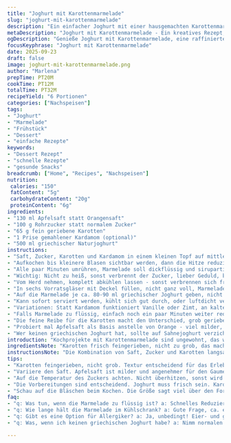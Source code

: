 ```yaml
---
title: "Joghurt mit Karottenmarmelade"
slug: "joghurt-mit-karottenmarmelade"
description: "Ein einfacher Joghurt mit einer hausgemachten Karottenmarmelade, die mit Orangensaft und einer Prise gemahlenem Kardamom langsam eingekocht wird. Die Marmelade soll sirupartig und voll aromatisch sein, nicht zu süß, mit feiner Textur der geriebenen Karotten. Serviert wird das Ganze frisch mit griechischem Naturjoghurt, eine Variation mit Apfelsaft statt Orangensaft bringt neue Frische. Perfekt als leichter Nachtisch oder besonderes Frühstück."
metaDescription: "Joghurt mit Karottenmarmelade - Ein kreatives Rezept, das frischen Joghurt mit aromatischer Marmelade kombiniert. Einfach und köstlich."
ogDescription: "Genieße Joghurt mit Karottenmarmelade, eine raffinierte Kombination aus frischem Joghurt und süßer, aromatischer Marmelade. Einfach zuzubereiten."
focusKeyphrase: "Joghurt mit Karottenmarmelade"
date: 2025-09-23
draft: false
image: joghurt-mit-karottenmarmelade.png
author: "Marlena"
prepTime: PT20M
cookTime: PT12M
totalTime: PT32M
recipeYield: "6 Portionen"
categories: ["Nachspeisen"]
tags:
- "Joghurt"
- "Marmelade"
- "Frühstück"
- "Dessert"
- "einfache Rezepte"
keywords:
- "Dessert Rezept"
- "schnelle Rezepte"
- "gesunde Snacks"
breadcrumb: ["Home", "Recipes", "Nachspeisen"]
nutrition: 
 calories: "150"
 fatContent: "5g"
 carbohydrateContent: "20g"
 proteinContent: "6g"
ingredients:
- "130 ml Apfelsaft statt Orangensaft"
- "100 g Rohrzucker statt normalem Zucker"
- "65 g fein geriebene Karotten"
- "1 Prise gemahlener Kardamom (optional)"
- "500 ml griechischer Naturjoghurt"
instructions:
- "Saft, Zucker, Karotten und Kardamom in einem kleinen Topf auf mittlerer bis hoher Hitze vermischen."
- "Aufkochen bis kleinere Blasen sichtbar werden, dann die Hitze reduzieren; langsam simmern lassen."
- "Alle paar Minuten umrühren, Marmelade soll dickflüssig und sirupartig wirken - das dauert etwa 10-12 Minuten."
- "Wichtig: Nicht zu heiß, sonst verbrennt der Zucker, lieber Geduld, beobachten wie sich Bläschen verschieben und die Masse zäh wird, das ist der Moment."
- "Vom Herd nehmen, komplett abkühlen lassen - sonst verbrennen sich frischer Joghurt und das Aroma geht verloren."
- "In sechs Vorratsgläser mit Deckel füllen, nicht ganz voll, Marmelade ruhig bodendick."
- "Auf die Marmelade je ca. 80-90 ml griechischer Joghurt geben, nicht vermischen, damit die Schichten sichtbar bleiben."
- "Kann sofort serviert werden, kühlt sich gut durch, oder luftdicht verschlossen bis zu einer Woche im Kühlschrank lagern."
- "Variationen: Statt Kardamom funktioniert Vanille oder Zimt, an kalten Tagen bringt Zimt mehr Wärme."
- "Falls Marmelade zu flüssig, einfach noch ein paar Minuten weiter reduzieren; zu dick kann man mit etwas Saft oder Wasser verdünnen."
- "Die feine Reibe für die Karotten macht den Unterschied, grob gerieben schmeckt rustikaler, aber die Textur irritiert im Joghurt."
- "Probiert mal Apfelsaft als Basis anstelle von Orange - viel milder, süßer, subtile Säure, habe ich kürzlich entdeckt, besser als erwartet."
- "Wer keinen griechischen Joghurt hat, sollte auf Sahnejoghurt verzichten, wird zu weich, lieber kräftigen normalen Naturjoghurt wählen."
introduction: "Kochprojekte mit Karottenmarmelade sind ungewohnt, das wusste ich lange. Die Süße kombiniert mit dem frischen, leicht säuerlichen Joghurt bietet eine tolle Spannung im Mund. Gerade mit Joghurt, den ich oft pur esse, bringt diese Marmelade eine neue Dimension. Apfelsaft statt Orange – dieser kleine Austausch hat mir in meiner letzten Küchenrunde neue Perspektiven eröffnet. Man riecht direkt die frische Frucht und die Süße der Karotten, wenn die Marmelade im Topf langsam vor sich hin simmert und das passiert nicht über Nacht. Das richtige Timing beim Einkochen ist entscheidend. Bläschen, die sich nicht mehr stark bewegen, deuten auf die perfekte Konsistenz hin. Der Joghurt bleibt knackig, die Marmelade dick, kein pappiger Mix. Geschmacklich erinnert mich das an Herbstfrüchte, alles leicht und doch tiefgründig. Kardamom ist optional, ich hab ihn auch mal gegen Zimt getauscht, was besser zu dunklen Herbsttagen passt. Eine kleine Dosis reicht, um Aroma und Wärme zu geben. Eier, Nüsse und Gluten frei – gut für viele Ernährungsbedürfnisse. Nicht zu vergessen, die Optik in transparenten Gläsern zeigt die Schichtung, das Auge isst ja bekanntlich mit."
ingredientsNote: "Karotten frisch feingerieben, nicht zu grob, das macht den Unterschied in der Textur. Zucker habe ich halb Rohrzucker, halb weiß probiert – Rohrzucker verleiht eine karamellige Note. Statt Orangensaft nutze ich gern Apfelsaft, milder, weniger dominant, passt besser wenn man den Kardamom weglässt. Kardamom schmeckt stark, vorsichtig dosieren, sonst dominiert es. Joghurt am besten griechisch, wegen der Cremigkeit und dem Fettgehalt – fettarm mildert die Süße zu stark ab, man will ja ein cremiges Mundgefühl. Gläser sollten luftdicht verschließbar sein, so bleibt die Marmelade eine Woche frisch und der Joghurt sauer nicht so schnell. Alternative Süßungsmittel wie Honig würde ich nicht nehmen, verändert die Struktur zu stark und eignet sich nicht zum Einkochen. Wichtig: Marmelade sollte komplett abkühlen, bevor Joghurt draufkommt, sonst gerinnt er. Zu viel Hitze killt die Frische."
instructionsNote: "Die Kombination von Saft, Zucker und Karotten langsam zum Köcheln bringen, nicht überstürzen, sonst karamellisiert der Zucker zu schnell und es wird bitter. Die Zubereitung erfordert Aufmerksamkeit, keine hektischen Bewegungen, sonst spritzt die Mischung und behindert die Konsistenzentwicklung. Während des Einkochens regelmäßig rühren - vor allem am Topfboden, dort brennt es schnell an. Marmelade ist fertig, wenn sie beim Umrühren aus dem Löffel tropft, dickflüssig, fast sirupartig. Rückläufige Bläschenbewegung ein Zeichen für die richtige Temperatur. Nach dem Abkühlen in Gläser füllen, der Joghurt wird obendrauf gegeben, nicht direkt unterrühren – optisch und geschmacklich schöner. Beim Servieren auch mal mischen, darf gern variieren. Kühlschranklagerung verhindert zusätzliches Verdicken der Marmelade und vermeidet Trennung der Schichten. Kleine Schritte in der Rezeptherstellung ermöglichen Anpassung an den eigenen Geschmack und saisonale Zutaten. Tipp: Marmelade lässt sich auch gut vorbereitet einfrieren, vor Gebrauch nachtdurch auftauen lassen."
tips:
- "Karotten feingerieben, nicht grob. Textur entscheidend für das Erlebnis. Zuckermenge anpassen. Rohrzucker bringt mehr Geschmack. Für milde Note nicht Zimt, sondern Kardamom. Das bringt frische Wärme. Überwachen, dass die Marmelade nicht anbrennt. Regelmäßig umrühren. Achte auf Bläschenbildung."
- "Variiere den Saft. Apfelsaft ist milder und angenehmer für den Gaumen. Kleine Mengen am Anfang, dann mehr geben. Vermeide große Stücke in der Marmelade. Gut reduzieren, damit die Konsistenz passt. Wenn zu flüssig, noch etwas einkochen. Zu dick? Mit Wasser verdünnen. Balance finden."
- "Auf die Temperatur des Zuckers achten. Nicht überhitzen, sonst wird es bitter. Karamellisieren kann schnell gehen, bleib ruhig. Geruchssinn nutzen. Der Duft zeigt, wann es fertig ist. Nicht zulange warten. Nachmischen ist erlaubt, aber Schichten anbieten, die Optik zählt."
- "Die Vorbereitungen sind entscheidend. Joghurt muss frisch sein. Karotten gut abspülen und trocknen. Gläser idealerweise sterilisiert verwenden. Luftdicht verschließen, damit die Marmelade länger frisch bleibt. Zwischenlagern im Kühlschrank hilft, die Schichten zu stabilisieren. Einfach durchmixen beim Servieren."
- "Schau auf die Bläschen beim Kochen. Die Größe sagt viel über den Fortschritt aus. Die Marmelade wird dicker, wenn sie reift. Abkühlen ist wichtig, hohe Temperatur kann den Joghurt verderben. Spiel mit der Konsistenz. Wenn du unzufrieden bist, einfach ändern."
faq:
- "q: Was tun, wenn die Marmelade zu flüssig ist? a: Schnelles Reduzieren hilft. Setze den Herd höher. Nach dem ersten Blubbern den Herd wieder runterstellen. Tag für Tag probieren, nicht aufgeben. Mach das Gefühl klar."
- "q: Wie lange hält die Marmelade im Kühlschrank? a: Gute Frage, ca. eine Woche. In luftdichten Gläsern bleibt die Konsistenz. Vor dem Servieren Abkühlzeit beachten. Alternativ viel einfrieren für länger."
- "q: Gibt es eine Option für Allergiker? a: Ja, unbedingt! Eier- und glutenfrei. Süßungsmittel wie Honig nicht verwenden. Struktur verändert sich stark. Alternativen erkunden bringt mehr Sicherheit."
- "q: Was, wenn ich keinen griechischen Joghurt habe? a: Nimm normalen Naturjoghurt, aber nicht fettarm. Das wirkt nicht cremig genug. Achte auf die Konsistenz. Sonst wird es schnell flüssig."

---
```


